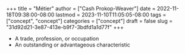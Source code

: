 +++
title = "Métier"
author = ["Cash Prokop-Weaver"]
date = 2022-11-18T09:38:00-08:00
lastmod = 2023-11-10T11:05:05-08:00
tags = ["concept", "concept"]
categories = ["concept"]
draft = false
slug = "31d92d21-3e87-413e-b9f7-3bdfd1a1d77f"
+++

-   A trade, profession, or occupation
-   An outstanding or advantageous characteristic

